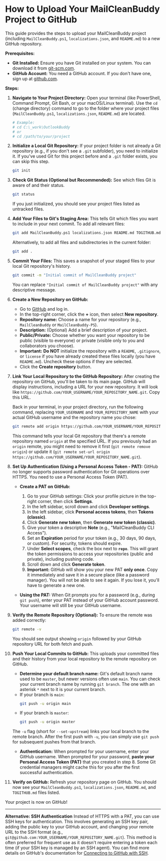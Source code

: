 # How to Upload Your MailCleanBuddy Project to GitHub

This guide provides the steps to upload your MailCleanBuddy project (including `MailCleanBuddy.ps1`, `localizations.json`, and `README.md`) to a new GitHub repository.

**Prerequisites:**

*   **Git Installed:** Ensure you have Git installed on your system. You can download it from [git-scm.com](https://git-scm.com/).
*   **GitHub Account:** You need a GitHub account. If you don't have one, sign up at [github.com](https://github.com/).

**Steps:**

1.  **Navigate to Your Project Directory:**
    Open your terminal (like PowerShell, Command Prompt, Git Bash, or your macOS/Linux terminal).
    Use the `cd` (change directory) command to go to the folder where your project files (`MailCleanBuddy.ps1`, `localizations.json`, `README.md`) are located.
    ```bash
    # Example:
    # cd C:\_work\OutlookBuddy 
    # or
    # cd /path/to/your/project
    ```

2.  **Initialize a Local Git Repository:**
    If your project folder is not already a Git repository (e.g., if you don't see a `.git` subfolder), you need to initialize it. If you've used Git for this project before and a `.git` folder exists, you can skip this step.
    ```bash
    git init
    ```

3.  **Check Git Status (Optional but Recommended):**
    See which files Git is aware of and their status.
    ```bash
    git status
    ```
    If you just initialized, you should see your project files listed as untracked files.

4.  **Add Your Files to Git's Staging Area:**
    This tells Git which files you want to include in your next commit.
    To add all relevant files:
    ```bash
    git add MailCleanBuddy.ps1 localizations.json README.md TOGITHUB.md
    ```
    Alternatively, to add all files and subdirectories in the current folder:
    ```bash
    git add .
    ```

5.  **Commit Your Files:**
    This saves a snapshot of your staged files to your local Git repository's history.
    ```bash
    git commit -m "Initial commit of MailCleanBuddy project"
    ```
    You can replace `"Initial commit of MailCleanBuddy project"` with any descriptive message.

6.  **Create a New Repository on GitHub:**
    *   Go to [GitHub](https://github.com/) and log in.
    *   In the top-right corner, click the **+** icon, then select **New repository**.
    *   **Repository name:** Choose a name for your repository (e.g., `MailCleanBuddy` or `MailCleanBuddy-PS`).
    *   **Description:** (Optional) Add a brief description of your project.
    *   **Public/Private:** Choose whether you want your repository to be public (visible to everyone) or private (visible only to you and collaborators you choose).
    *   **Important:** **Do NOT** initialize the repository with a `README`, `.gitignore`, or `license` if you have already created these files locally (you have `README.md`). Uncheck these options if they are selected.
    *   Click the **Create repository** button.

7.  **Link Your Local Repository to the GitHub Repository:**
    After creating the repository on GitHub, you'll be taken to its main page. GitHub will display instructions, including a URL for your new repository. It will look like `https://github.com/YOUR_USERNAME/YOUR_REPOSITORY_NAME.git`.
    Copy this URL.

    Back in your terminal, in your project directory, run the following command, replacing `YOUR_USERNAME` and `YOUR_REPOSITORY_NAME` with your actual GitHub username and the repository name you chose:
    ```bash
    git remote add origin https://github.com/YOUR_USERNAME/YOUR_REPOSITORY_NAME.git
    ```
    This command tells your local Git repository that there's a remote repository named `origin` at the specified URL. If you previously had an `origin` remote, you might need to remove it first (`git remote remove origin`) or update it (`git remote set-url origin https://github.com/YOUR_USERNAME/YOUR_REPOSITORY_NAME.git`).

8.  **Set Up Authentication (Using a Personal Access Token - PAT):**
    GitHub no longer supports password authentication for Git operations over HTTPS. You need to use a Personal Access Token (PAT).

    *   **Create a PAT on GitHub:**
        1.  Go to your GitHub settings: Click your profile picture in the top-right corner, then click **Settings**.
        2.  In the left sidebar, scroll down and click **Developer settings**.
        3.  In the left sidebar, click **Personal access tokens**, then **Tokens (classic)**.
        4.  Click **Generate new token**, then **Generate new token (classic)**.
        5.  Give your token a descriptive **Note** (e.g., "MailCleanBuddy CLI Access").
        6.  Set an **Expiration** period for your token (e.g., 30 days, 90 days, or custom). For security, tokens should expire.
        7.  Under **Select scopes**, check the box next to **`repo`**. This will grant the token permissions to access your repositories (public and private), including pushing code.
        8.  Scroll down and click **Generate token**.
        9.  **Important:** GitHub will show you your new PAT **only once**. Copy it immediately and save it in a secure place (like a password manager). You will not be able to see it again. If you lose it, you'll have to generate a new one.

    *   **Using the PAT:** When Git prompts you for a password (e.g., during `git push`), enter your PAT instead of your GitHub account password. Your username will still be your GitHub username.

9.  **Verify the Remote Repository (Optional):**
    To ensure the remote was added correctly:
    ```bash
    git remote -v
    ```
    You should see output showing `origin` followed by your GitHub repository URL for both fetch and push.

10. **Push Your Local Commits to GitHub:**
    This uploads your committed files and their history from your local repository to the remote repository on GitHub.

    *   **Determine your default branch name:** Git's default branch name used to be `master`, but newer versions often use `main`. You can check your current branch name by running `git branch`. The one with an asterisk `*` next to it is your current branch.
    *   If your branch is `main`:
        ```bash
        git push -u origin main
        ```
    *   If your branch is `master`:
        ```bash
        git push -u origin master
        ```

    The `-u` flag (short for `--set-upstream`) links your local branch to the remote branch. After the first push with `-u`, you can simply use `git push` for subsequent pushes from that branch.

    *   **Authentication:** When prompted for your username, enter your GitHub username. When prompted for your password, **paste your Personal Access Token (PAT)** that you created in step 8. Some Git credential managers might cache this for you after the first successful authentication.

11. **Verify on GitHub:**
    Refresh your repository page on GitHub. You should now see your `MailCleanBuddy.ps1`, `localizations.json`, `README.md`, and `TOGITHUB.md` files listed.

Your project is now on GitHub!

---
**Alternative: SSH Authentication**
Instead of HTTPS with a PAT, you can use SSH keys for authentication. This involves generating an SSH key pair, adding the public key to your GitHub account, and changing your remote URL to the SSH format (e.g., `git@github.com:YOUR_USERNAME/YOUR_REPOSITORY_NAME.git`). This method is often preferred for frequent use as it doesn't require entering a token each time (if your SSH key is managed by an SSH agent). You can find more details on GitHub's documentation for [Connecting to GitHub with SSH](https://docs.github.com/en/authentication/connecting-to-github-with-ssh).
